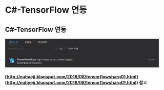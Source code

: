 # C\#-TensorFlow 연동

## C\#-TensorFlow 연동

![&#xD504;&#xB85C;&#xC81D;&#xD2B8; -&amp;gt; NuGet &#xD328;&#xD0A4;&#xC9C0; &#xAD00;&#xB9AC; -&amp;gt; TensorFlowSharp &#xC124;&#xCE58;](.gitbook/assets/image%20%281%29.png)

#### [http://euhyeji.blogspot.com/2018/08/tensorflowsharp01.html](http://euhyeji.blogspot.com/2018/08/tensorflowsharp01.html) 참고

#### 

#### 

